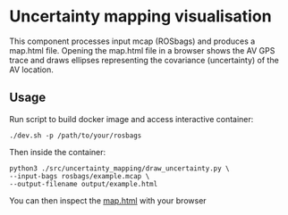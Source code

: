# Uncertainty mapping visualisation

This component processes input mcap (ROSbags) and produces a map.html file.
Opening the map.html file in a browser shows the AV GPS trace and draws ellipses
representing the covariance (uncertainty) of the AV location.

## Usage
Run script to build docker image and access interactive container:

```
./dev.sh -p /path/to/your/rosbags
```

Then inside the container:

```
python3 ./src/uncertainty_mapping/draw_uncertainty.py \
--input-bags rosbags/example.mcap \
--output-filename output/example.html
```

You can then inspect the [map.html](https://rawcdn.githack.com/ipab-rad/tartan_localisation_tools/5bc4769e66d4e77dd4af6ef17a22d37680c68df0/output/map.html) with your browser
